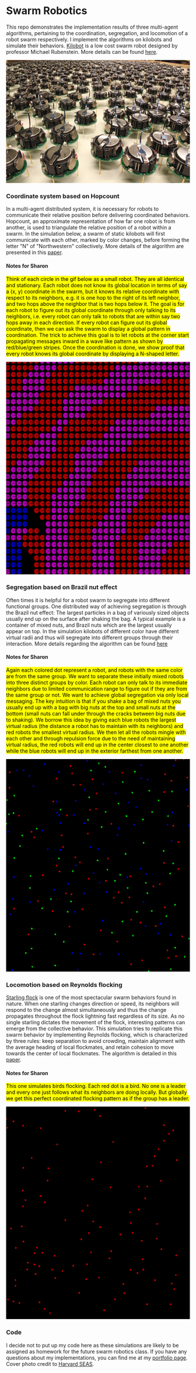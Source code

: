 # Swarm Robotics

This repo demonstrates the implementation results of three multi-agent algorithms, pertaining to the coordination, segregation, and locomotion of a robot swarm respectively. I implement the algorithms on kilobots and simulate their behaviors. [Kilobot](https://www.kilobotics.com/) is a low cost swarm robot designed by professor Michael Rubenstein. More details can be found [here](https://dash.harvard.edu/bitstream/handle/1/9367001/rubenstein_kilobotlow.pdf?sequence=1).

![kilobot](image/kilobot.png)

### Coordinate system based on Hopcount

In a multi-agent distributed system, it is necessary for robots to communicate their relative position before delivering coordinated behaviors. Hopcount, an approximate representation of how far one robot is from another, is used to triangulate the relative position of a robot within a swarm. In the simulation below, a swarm of static kilobots will first communicate with each other, marked by color changes, before forming the letter "N" of "Northwestern" collectively. More details of the algorithm are presented in this [paper](http://citeseerx.ist.psu.edu/viewdoc/download?doi=10.1.1.7.8705&rep=rep1&type=pdf).

#### Notes for Sharon
<mark>
Think of each circle in the gif below as a small robot. They are all identical and stationary. Each robot does not know its global location in terms of say a (x, y) coordinate in the swarm, but it knows its relative coordinate with respect to its neighbors, e.g. it is one hop to the right of its left neighbor, and two hops above the neighbor that is two hops below it. The goal is for each robot to figure out its global coordinate through only talking to its neighbors, i.e. every robot can only talk to robots that are within say two hops away in each direction. If every robot can figure out its global coordinate, then we can ask the swarm to display a global pattern in coordination. The trick to achieve this goal is to let robots at the corner start propagating messages inward in a wave like pattern as shown by red/blue/green stripes. Once the coordination is done, we show proof that every robot knows its global coordinate by displaying a N-shaped letter.
</mark>

![disp_N](image/disp_N.gif)

### Segregation based on Brazil nut effect

Often times it is helpful for a robot swarm to segregate into different functional groups. One distributed way of achieving segregation is through the Brazil nut effect: The largest particles in a bag of variously sized objects usually end up on the surface after shaking the bag. A typical example is a container of mixed nuts, and Brazil nuts which are the largest usually appear on top. In the simulation kilobots of different color have different virtual radii and thus will segregate into different groups through their interaction. More details regarding the algorithm can be found [here](http://naturalrobotics.group.shef.ac.uk/supp/2012-001/)

#### Notes for Sharon
<mark>
Again each colored dot represent a robot, and robots with the same color are from the same group. We want to separate these initially mixed robots into three distinct groups by color. Each robot can only talk to its immediate neighbors due to limited communication range to figure out if they are from the same group or not. We want to achieve global segregation via only local messaging. The key intuition is that if you shake a bag of mixed nuts you usually end up with a bag with big nuts at the top and small nuts at the bottom (small nuts can fall under through the cracks between big nuts due to shaking). We borrow this idea by giving each blue robots the largest virtual radius (the distance a robot has to maintain with its neighbors) and red robots the smallest virtual radius. We then let all the robots mingle with each other and through repulsion force due to the need of maintaining virtual radius, the red robots will end up in the center closest to one another while the blue robots will end up in the exterior farthest from one another.
</mark>

![brazil](image/brazil.gif)

### Locomotion based on Reynolds flocking

[Starling flock](https://www.youtube.com/watch?v=V4f_1_r80RY) is one of the most spectacular swarm behaviors found in nature. When one starling changes direction or speed, its neighbors will respond to the change almost simultaneously and thus the change propagates throughout the flock lightning fast regardless of its size. As no single starling dictates the movement of the flock, interesting patterns can emerge from the collective behavior. This simulation tries to replicate this swarm behavior by implementing Reynolds flocking, which is characterized by three rules: keep separation to avoid crowding, maintain alignment with the average heading of local flockmates, and retain cohesion to move towards the center of local flockmates. The algorithm is detailed in this [paper](https://infoscience.epfl.ch/record/169280/files/IROS11_Hauert.pdf).

#### Notes for Sharon
<mark>
This one simulates birds flocking. Each red dot is a bird. No one is a leader and every one just follows what its neighbors are doing locally. But globally we get this perfect coordinated flocking pattern as if the group has a leader.
</mark>

![flocking](image/flocking.gif)

### Code

I decide not to put up my code here as these simulations are likely to be assigned as homework for the future swarm robotics class. If you have any questions about my implementations, you can find me at my [portfolio page](https://yanweiw.github.io/). Cover photo credit to [Harvard SEAS](https://www.seas.harvard.edu/news/2014/08/self-organizing-thousand-robot-swarm).
